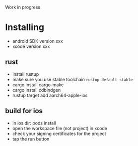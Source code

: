 Work in progress

# Installing

- android SDK version xxx
- xcode version xxx

## rust
- install rustup
- make sure you use stable toolchain `rustup default stable`
- cargo install cargo-make
- cargo install cdbindgen
- rustup target add aarch64-apple-ios

## build for ios
- in ios dir: pods install
- open the workspace file (not project) in xcode
- check your signing certificates for the project
- tap the run button


